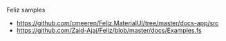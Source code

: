 Feliz samples

- https://github.com/cmeeren/Feliz.MaterialUI/tree/master/docs-app/src
- https://github.com/Zaid-Ajaj/Feliz/blob/master/docs/Examples.fs